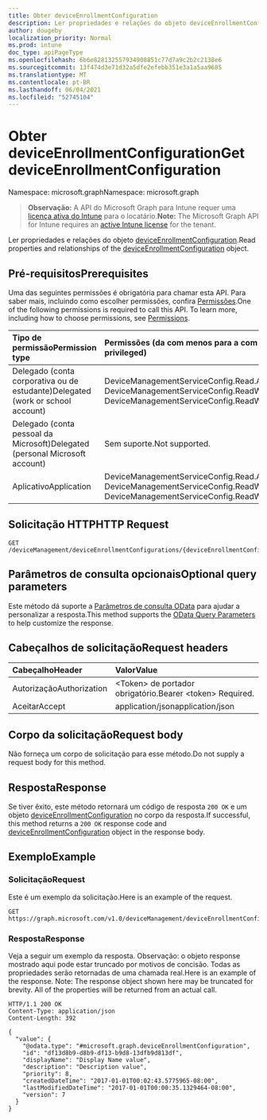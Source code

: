 ```yaml
---
title: Obter deviceEnrollmentConfiguration
description: Ler propriedades e relações do objeto deviceEnrollmentConfiguration.
author: dougeby
localization_priority: Normal
ms.prod: intune
doc_type: apiPageType
ms.openlocfilehash: 6b6e828132557934908851c77d7a9c2b2c2138e6
ms.sourcegitcommit: 13f474d3e71d32a5dfe2efebb351e3a1a5aa9685
ms.translationtype: MT
ms.contentlocale: pt-BR
ms.lasthandoff: 06/04/2021
ms.locfileid: "52745104"
---
```

# <a name="get-deviceenrollmentconfiguration"></a><span data-ttu-id="01727-103">Obter deviceEnrollmentConfiguration</span><span class="sxs-lookup"><span data-stu-id="01727-103">Get deviceEnrollmentConfiguration</span></span>

<span data-ttu-id="01727-104">Namespace: microsoft.graph</span><span class="sxs-lookup"><span data-stu-id="01727-104">Namespace: microsoft.graph</span></span>

> <span data-ttu-id="01727-105">**Observação:** A API do Microsoft Graph para Intune requer uma [licença ativa do Intune](https://go.microsoft.com/fwlink/?linkid=839381) para o locatário.</span><span class="sxs-lookup"><span data-stu-id="01727-105">**Note:** The Microsoft Graph API for Intune requires an [active Intune license](https://go.microsoft.com/fwlink/?linkid=839381) for the tenant.</span></span>

<span data-ttu-id="01727-106">Ler propriedades e relações do objeto [deviceEnrollmentConfiguration](../resources/intune-onboarding-deviceenrollmentconfiguration.md).</span><span class="sxs-lookup"><span data-stu-id="01727-106">Read properties and relationships of the [deviceEnrollmentConfiguration](../resources/intune-onboarding-deviceenrollmentconfiguration.md) object.</span></span>

## <a name="prerequisites"></a><span data-ttu-id="01727-107">Pré-requisitos</span><span class="sxs-lookup"><span data-stu-id="01727-107">Prerequisites</span></span>
<span data-ttu-id="01727-p101">Uma das seguintes permissões é obrigatória para chamar esta API. Para saber mais, incluindo como escolher permissões, confira [Permissões](/graph/permissions-reference).</span><span class="sxs-lookup"><span data-stu-id="01727-p101">One of the following permissions is required to call this API. To learn more, including how to choose permissions, see [Permissions](/graph/permissions-reference).</span></span>

|<span data-ttu-id="01727-110">Tipo de permissão</span><span class="sxs-lookup"><span data-stu-id="01727-110">Permission type</span></span>|<span data-ttu-id="01727-111">Permissões (da com menos para a com mais privilégios)</span><span class="sxs-lookup"><span data-stu-id="01727-111">Permissions (from least to most privileged)</span></span>|
|:---|:---|
|<span data-ttu-id="01727-112">Delegado (conta corporativa ou de estudante)</span><span class="sxs-lookup"><span data-stu-id="01727-112">Delegated (work or school account)</span></span>|<span data-ttu-id="01727-113">DeviceManagementServiceConfig.Read.All, DeviceManagementServiceConfig.ReadWrite.All</span><span class="sxs-lookup"><span data-stu-id="01727-113">DeviceManagementServiceConfig.Read.All, DeviceManagementServiceConfig.ReadWrite.All</span></span>|
|<span data-ttu-id="01727-114">Delegado (conta pessoal da Microsoft)</span><span class="sxs-lookup"><span data-stu-id="01727-114">Delegated (personal Microsoft account)</span></span>|<span data-ttu-id="01727-115">Sem suporte.</span><span class="sxs-lookup"><span data-stu-id="01727-115">Not supported.</span></span>|
|<span data-ttu-id="01727-116">Aplicativo</span><span class="sxs-lookup"><span data-stu-id="01727-116">Application</span></span>|<span data-ttu-id="01727-117">DeviceManagementServiceConfig.Read.All, DeviceManagementServiceConfig.ReadWrite.All</span><span class="sxs-lookup"><span data-stu-id="01727-117">DeviceManagementServiceConfig.Read.All, DeviceManagementServiceConfig.ReadWrite.All</span></span>|

## <a name="http-request"></a><span data-ttu-id="01727-118">Solicitação HTTP</span><span class="sxs-lookup"><span data-stu-id="01727-118">HTTP Request</span></span>
<!-- {
  "blockType": "ignored"
}
-->
``` http
GET /deviceManagement/deviceEnrollmentConfigurations/{deviceEnrollmentConfigurationId}
```

## <a name="optional-query-parameters"></a><span data-ttu-id="01727-119">Parâmetros de consulta opcionais</span><span class="sxs-lookup"><span data-stu-id="01727-119">Optional query parameters</span></span>
<span data-ttu-id="01727-120">Este método dá suporte a [Parâmetros de consulta OData](/graph/query-parameters) para ajudar a personalizar a resposta.</span><span class="sxs-lookup"><span data-stu-id="01727-120">This method supports the [OData Query Parameters](/graph/query-parameters) to help customize the response.</span></span>

## <a name="request-headers"></a><span data-ttu-id="01727-121">Cabeçalhos de solicitação</span><span class="sxs-lookup"><span data-stu-id="01727-121">Request headers</span></span>
|<span data-ttu-id="01727-122">Cabeçalho</span><span class="sxs-lookup"><span data-stu-id="01727-122">Header</span></span>|<span data-ttu-id="01727-123">Valor</span><span class="sxs-lookup"><span data-stu-id="01727-123">Value</span></span>|
|:---|:---|
|<span data-ttu-id="01727-124">Autorização</span><span class="sxs-lookup"><span data-stu-id="01727-124">Authorization</span></span>|<span data-ttu-id="01727-125">&lt;Token&gt; de portador obrigatório.</span><span class="sxs-lookup"><span data-stu-id="01727-125">Bearer &lt;token&gt; Required.</span></span>|
|<span data-ttu-id="01727-126">Aceitar</span><span class="sxs-lookup"><span data-stu-id="01727-126">Accept</span></span>|<span data-ttu-id="01727-127">application/json</span><span class="sxs-lookup"><span data-stu-id="01727-127">application/json</span></span>|

## <a name="request-body"></a><span data-ttu-id="01727-128">Corpo da solicitação</span><span class="sxs-lookup"><span data-stu-id="01727-128">Request body</span></span>
<span data-ttu-id="01727-129">Não forneça um corpo de solicitação para esse método.</span><span class="sxs-lookup"><span data-stu-id="01727-129">Do not supply a request body for this method.</span></span>

## <a name="response"></a><span data-ttu-id="01727-130">Resposta</span><span class="sxs-lookup"><span data-stu-id="01727-130">Response</span></span>
<span data-ttu-id="01727-131">Se tiver êxito, este método retornará um código de resposta `200 OK` e um objeto [deviceEnrollmentConfiguration](../resources/intune-onboarding-deviceenrollmentconfiguration.md) no corpo da resposta.</span><span class="sxs-lookup"><span data-stu-id="01727-131">If successful, this method returns a `200 OK` response code and [deviceEnrollmentConfiguration](../resources/intune-onboarding-deviceenrollmentconfiguration.md) object in the response body.</span></span>

## <a name="example"></a><span data-ttu-id="01727-132">Exemplo</span><span class="sxs-lookup"><span data-stu-id="01727-132">Example</span></span>

### <a name="request"></a><span data-ttu-id="01727-133">Solicitação</span><span class="sxs-lookup"><span data-stu-id="01727-133">Request</span></span>
<span data-ttu-id="01727-134">Este é um exemplo da solicitação.</span><span class="sxs-lookup"><span data-stu-id="01727-134">Here is an example of the request.</span></span>
``` http
GET https://graph.microsoft.com/v1.0/deviceManagement/deviceEnrollmentConfigurations/{deviceEnrollmentConfigurationId}
```

### <a name="response"></a><span data-ttu-id="01727-135">Resposta</span><span class="sxs-lookup"><span data-stu-id="01727-135">Response</span></span>
<span data-ttu-id="01727-p102">Veja a seguir um exemplo da resposta. Observação: o objeto response mostrado aqui pode estar truncado por motivos de concisão. Todas as propriedades serão retornadas de uma chamada real.</span><span class="sxs-lookup"><span data-stu-id="01727-p102">Here is an example of the response. Note: The response object shown here may be truncated for brevity. All of the properties will be returned from an actual call.</span></span>
``` http
HTTP/1.1 200 OK
Content-Type: application/json
Content-Length: 392

{
  "value": {
    "@odata.type": "#microsoft.graph.deviceEnrollmentConfiguration",
    "id": "df13d8b9-d8b9-df13-b9d8-13dfb9d813df",
    "displayName": "Display Name value",
    "description": "Description value",
    "priority": 8,
    "createdDateTime": "2017-01-01T00:02:43.5775965-08:00",
    "lastModifiedDateTime": "2017-01-01T00:00:35.1329464-08:00",
    "version": 7
  }
}
```




